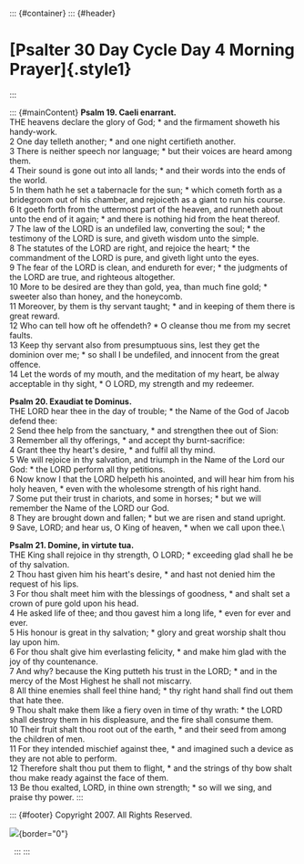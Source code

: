 ::: {#container}
::: {#header}
# [Psalter 30 Day Cycle Day 4 Morning Prayer]{.style1}
:::

::: {#mainContent}
**Psalm 19. Caeli enarrant.**\
THE heavens declare the glory of God; \* and the firmament showeth his
handy-work.\
2 One day telleth another; \* and one night certifieth another.\
3 There is neither speech nor language; \* but their voices are heard
among them.\
4 Their sound is gone out into all lands; \* and their words into the
ends of the world.\
5 In them hath he set a tabernacle for the sun; \* which cometh forth as
a bridegroom out of his chamber, and rejoiceth as a giant to run his
course.\
6 It goeth forth from the uttermost part of the heaven, and runneth
about unto the end of it again; \* and there is nothing hid from the
heat thereof.\
7 The law of the LORD is an undefiled law, converting the soul; \* the
testimony of the LORD is sure, and giveth wisdom unto the simple.\
8 The statutes of the LORD are right, and rejoice the heart; \* the
commandment of the LORD is pure, and giveth light unto the eyes.\
9 The fear of the LORD is clean, and endureth for ever; \* the judgments
of the LORD are true, and righteous altogether.\
10 More to be desired are they than gold, yea, than much fine gold; \*
sweeter also than honey, and the honeycomb.\
11 Moreover, by them is thy servant taught; \* and in keeping of them
there is great reward.\
12 Who can tell how oft he offendeth? \* O cleanse thou me from my
secret faults.\
13 Keep thy servant also from presumptuous sins, lest they get the
dominion over me; \* so shall I be undefiled, and innocent from the
great offence.\
14 Let the words of my mouth, and the meditation of my heart, be alway
acceptable in thy sight, \* O LORD, my strength and my redeemer.

**Psalm 20. Exaudiat te Dominus.**\
THE LORD hear thee in the day of trouble; \* the Name of the God of
Jacob defend thee:\
2 Send thee help from the sanctuary, \* and strengthen thee out of
Sion:\
3 Remember all thy offerings, \* and accept thy burnt-sacrifice:\
4 Grant thee thy heart\'s desire, \* and fulfil all thy mind.\
5 We will rejoice in thy salvation, and triumph in the Name of the Lord
our God: \* the LORD perform all thy petitions.\
6 Now know I that the LORD helpeth his anointed, and will hear him from
his holy heaven, \* even with the wholesome strength of his right hand.\
7 Some put their trust in chariots, and some in horses; \* but we will
remember the Name of the LORD our God.\
8 They are brought down and fallen; \* but we are risen and stand
upright.\
9 Save, LORD; and hear us, O King of heaven, \* when we call upon thee.\

**Psalm 21. Domine, in virtute tua.**\
THE King shall rejoice in thy strength, O LORD; \* exceeding glad shall
he be of thy salvation.\
2 Thou hast given him his heart\'s desire, \* and hast not denied him
the request of his lips.\
3 For thou shalt meet him with the blessings of goodness, \* and shalt
set a crown of pure gold upon his head.\
4 He asked life of thee; and thou gavest him a long life, \* even for
ever and ever.\
5 His honour is great in thy salvation; \* glory and great worship shalt
thou lay upon him.\
6 For thou shalt give him everlasting felicity, \* and make him glad
with the joy of thy countenance.\
7 And why? because the King putteth his trust in the LORD; \* and in the
mercy of the Most Highest he shall not miscarry.\
8 All thine enemies shall feel thine hand; \* thy right hand shall find
out them that hate thee.\
9 Thou shalt make them like a fiery oven in time of thy wrath: \* the
LORD shall destroy them in his displeasure, and the fire shall consume
them.\
10 Their fruit shalt thou root out of the earth, \* and their seed from
among the children of men.\
11 For they intended mischief against thee, \* and imagined such a
device as they are not able to perform.\
12 Therefore shalt thou put them to flight, \* and the strings of thy
bow shalt thou make ready against the face of them.\
13 Be thou exalted, LORD, in thine own strength; \* so will we sing, and
praise thy power.
:::

::: {#footer}
Copyright 2007. All Rights Reserved.

![](http://stats.superstats.com/b/ss/DAVIDMCMANNES/1){border="0"}

 
:::
:::
